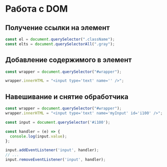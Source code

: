 # Работа с DOM

## Получение ссылки на элемент
```javascript
const el = document.querySelector(".className");
const elts = document.querySelectorAll(".gray");
```

## Добавление содержимого в элемент

```javascript
const wrapper = document.querySelector("#wrapper");

wrapper.innerHTML = "<input type='text' name='' />";
```

## Навешивание и снятие обработчика

```javascript
const wrapper = document.querySelector("#wrapper");
wrapper.innerHTML = "<input type='text' name='myInput' id='i100' />";

const input = document.querySelector('#i100');

const handler = (e) => {
  console.log(input.value);
};

input.addEventListener('input', handler);
// ...
input.removeEventListener('input', handler);
```
